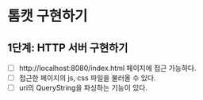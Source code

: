 # 톰캣 구현하기

## 1단계: HTTP 서버 구현하기 
- [ ] http://localhost:8080/index.html 페이지에 접근 가능하다.
- [ ] 접근한 페이지의 js, css 파일을 불러올 수 있다.
- [ ] uri의 QueryString을 파싱하는 기능이 있다.
